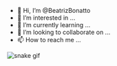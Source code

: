 - 👋 Hi, I’m @BeatrizBonatto
- 👀 I’m interested in ...
- 🌱 I’m currently learning ...
- 💞️ I’m looking to collaborate on ...
- 📫 How to reach me ...

<!---
BeatrizBonatto/BeatrizBonatto is a ✨ special ✨ repository because its `README.md` (this file) appears on your GitHub profile.
You can click the Preview link to take a look at your changes.
--->

![snake gif](https://github.com/BeatrizBonatto/BeatrizBonatto/blob/output/github-contribution-grid-snake.svg)
